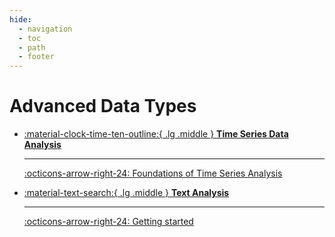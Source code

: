 ```yaml
---
hide:
  - navigation
  - toc
  - path
  - footer
---
```


# Advanced Data Types

<div class="grid cards" markdown>


-   [:material-clock-time-ten-outline:{ .lg .middle } __Time Series Data Analysis__](time-series/index.md)

    ---

    [:octicons-arrow-right-24: Foundations of Time Series Analysis](time-series/foundations.md)

-   [:material-text-search:{ .lg .middle } __Text Analysis__](text-analysis/index.md)

    ---

    [:octicons-arrow-right-24: Getting started](text-analysis/index.md)


</div>